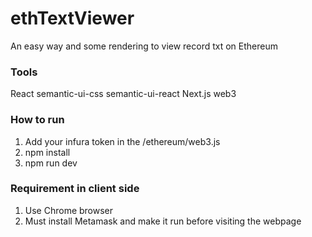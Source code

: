 # ethTextViewer
An easy way and some rendering to view record txt on Ethereum

### Tools
React
semantic-ui-css
semantic-ui-react
Next.js
web3

### How to run
1. Add your infura token in the /ethereum/web3.js
2. npm install
3. npm run dev

### Requirement in client side
1. Use Chrome browser
2. Must install Metamask and make it run before visiting the webpage
